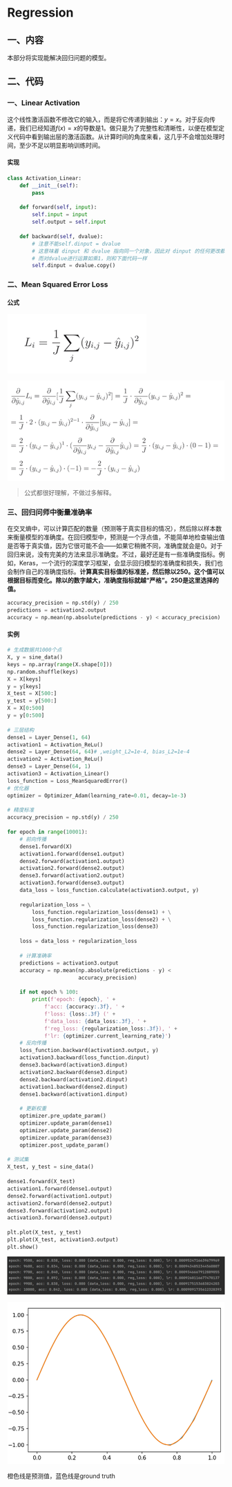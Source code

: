 # Regression 

## 一、内容

本部分将实现能解决回归问题的模型。

## 二、代码

### 一、Linear Activation

这个线性激活函数不修改它的输入，而是将它传递到输出：$y=x$。对于反向传递，我们已经知道$f(x)=x$的导数是1。做只是为了完整性和清晰性，以便在模型定义代码中看到输出层的激活函数。从计算时间的角度来看，这几乎不会增加处理时间，至少不足以明显影响训练时间。

#### **实现**

```python
class Activation_Linear:
    def __init__(self):
        pass

    def forward(self, input):
        self.input = input
        self.output = self.input

    def backward(self, dvalue):
        # 注意不能self.dinput = dvalue
        # 这意味着 dinput 和 dvalue 指向同一个对象，因此对 dinput 的任何更改都会影响原始的 dvalue 对象
        # 而对dvalue进行运算如乘1，则和下面代码一样
        self.dinput = dvalue.copy()
```

### 二、Mean Squared Error Loss

#### **公式**

![image-20230811182916692](https://raw.githubusercontent.com/HX-1234/NoteImage/main/202308111829742.png)

![image-20230811182944117](https://raw.githubusercontent.com/HX-1234/NoteImage/main/202308111829163.png)

> 公式都很好理解，不做过多解释。

### 三、回归问师中衡量准确率

在交叉熵中，可以计算匹配的数量（预测等于真实目标的情况），然后除以样本数来衡量模型的准确度。在回归模型中，预测是一个浮点值，不能简单地检查输出值是否等于真实值，因为它很可能不会——如果它稍微不同，准确度就会是0。对于回归来说，没有完美的方法来显示准确度。不过，最好还是有一些准确度指标。例如，Keras，一个流行的深度学习框架，会显示回归模型的准确度和损失，我们也会制作自己的准确度指标。**计算真实目标值的标准差，然后除以250。这个值可以根据目标而变化。除以的数字越大，准确度指标就越“严格”。250是这里选择的值。**

~~~py
accuracy_precision = np.std(y) / 250
predictions = activation2.output 
accuracy = np.mean(np.absolute(predictions - y) < accuracy_precision) 
~~~

#### **实例**

```python
# 生成数据共1000个点
X, y = sine_data()
keys = np.array(range(X.shape[0]))
np.random.shuffle(keys)
X = X[keys]
y = y[keys]
X_test = X[500:]
y_test = y[500:]
X = X[0:500]
y = y[0:500]

# 三层结构
dense1 = Layer_Dense(1, 64)
activation1 = Activation_ReLu()
dense2 = Layer_Dense(64, 64)# ,weight_L2=1e-4, bias_L2=1e-4
activation2 = Activation_ReLu()
dense3 = Layer_Dense(64, 1)
activation3 = Activation_Linear()
loss_function = Loss_MeanSquaredError()
# 优化器
optimizer = Optimizer_Adam(learning_rate=0.01, decay=1e-3)

# 精度标准
accuracy_precision = np.std(y) / 250

for epoch in range(10001):
    # 前向传播
    dense1.forward(X)
    activation1.forward(dense1.output)
    dense2.forward(activation1.output)
    activation2.forward(dense2.output)
    dense3.forward(activation2.output)
    activation3.forward(dense3.output)
    data_loss = loss_function.calculate(activation3.output, y)

    regularization_loss = \
        loss_function.regularization_loss(dense1) + \
        loss_function.regularization_loss(dense2) + \
        loss_function.regularization_loss(dense3)

    loss = data_loss + regularization_loss

    # 计算准确率
    predictions = activation3.output
    accuracy = np.mean(np.absolute(predictions - y) <
                       accuracy_precision)

    if not epoch % 100:
        print(f'epoch: {epoch}, ' +
            f'acc: {accuracy:.3f}, ' +
            f'loss: {loss:.3f} (' +
            f'data_loss: {data_loss:.3f}, ' +
            f'reg_loss: {regularization_loss:.3f}), ' +
            f'lr: {optimizer.current_learning_rate}')
    # 反向传播
    loss_function.backward(activation3.output, y)
    activation3.backward(loss_function.dinput)
    dense3.backward(activation3.dinput)
    activation2.backward(dense3.dinput)
    dense2.backward(activation2.dinput)
    activation1.backward(dense2.dinput)
    dense1.backward(activation1.dinput)

    # 更新权重
    optimizer.pre_update_param()
    optimizer.update_param(dense1)
    optimizer.update_param(dense2)
    optimizer.update_param(dense3)
    optimizer.post_update_param()

# 测试集
X_test, y_test = sine_data()

dense1.forward(X_test)
activation1.forward(dense1.output)
dense2.forward(activation1.output)
activation2.forward(dense2.output)
dense3.forward(activation2.output)
activation3.forward(dense3.output)

plt.plot(X_test, y_test)
plt.plot(X_test, activation3.output)
plt.show()
```

![image-20230811212118751](https://raw.githubusercontent.com/HX-1234/NoteImage/main/202308112121803.png)

![image-20230811212134474](https://raw.githubusercontent.com/HX-1234/NoteImage/main/202308112121521.png)

橙色线是预测值，蓝色线是ground truth
